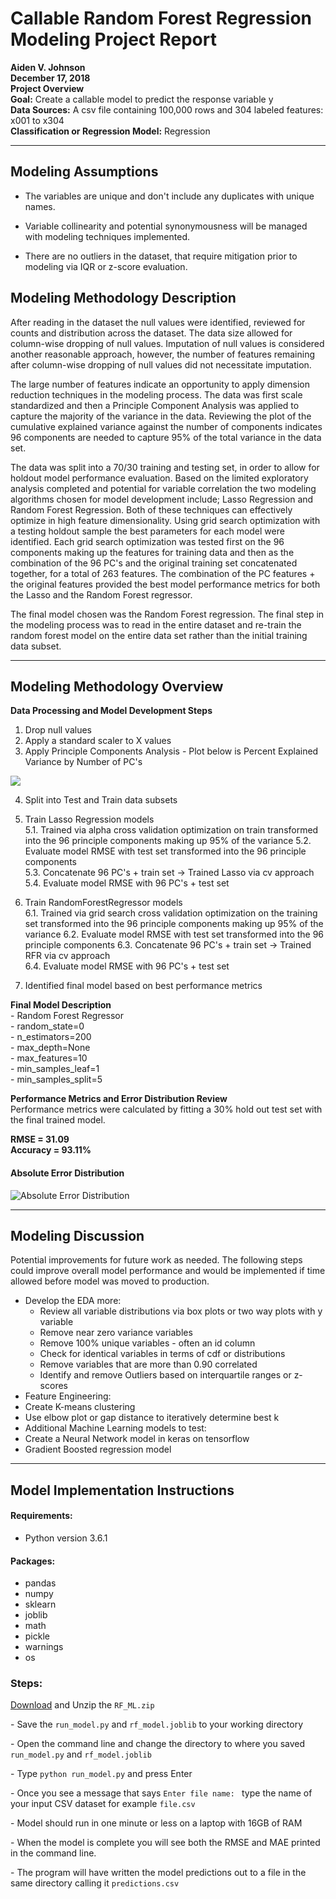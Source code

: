 # Callable Random Forest Regression Modeling Project Report

**Aiden V. Johnson**   
**December 17, 2018**  
**Project Overview**  
**Goal:** Create a callable model to predict the response variable y   
**Data Sources:**
A csv file containing 100,000 rows and 304 labeled features: x001 to x304  
**Classification or Regression Model:** Regression    

---
## Modeling Assumptions
 * The variables are unique and don't include any duplicates with unique names.  

 * Variable collinearity and potential synonymousness will be managed with modeling techniques implemented.  
 * There are no outliers in the dataset, that require mitigation prior to modeling via IQR or z-score evaluation.  


## Modeling Methodology Description
After reading in the dataset the null values were identified, reviewed for counts and distribution across the dataset. The data size allowed for column-wise dropping of null values. Imputation of null values is considered another reasonable approach, however, the number of features remaining after column-wise dropping of null values did not necessitate imputation.  

The large number of features indicate an opportunity to apply dimension reduction techniques in the modeling process. The data was first scale standardized and then a Principle Component Analysis was applied to capture the majority of the variance in the data. Reviewing the plot of the cumulative explained variance against the number of components indicates 96 components are needed to capture 95% of the total variance in the data set.  

The data was split into a 70/30 training and testing set, in order to allow for holdout model performance evaluation.
Based on the limited exploratory analysis completed and potential for variable correlation the two modeling algorithms chosen for model development include; Lasso Regression and Random Forest Regression. Both of these techniques can effectively optimize in high feature dimensionality. Using grid search optimization with a testing holdout sample the best parameters for each model were identified. Each grid search optimization was tested first on the 96 components making up the features for training data and then as the combination of the 96 PC's and the original training set concatenated together, for a total of 263 features. The combination of the PC features + the original features provided the best model performance metrics for both the Lasso and the Random Forest regressor.

The final model chosen was the Random Forest regression. The final step in the modeling process was to read in the entire dataset and re-train the random forest model on the entire data set rather than the initial training data subset.

---

## Modeling Methodology Overview

 **Data Processing and Model Development Steps**
 1. Drop null values
 2. Apply a standard scaler to X values
 1. Apply Principle Components Analysis  - Plot below is Percent Explained Variance by Number of PC's

 ![](assets/markdown-img-paste-20181217170330211.png)

 4. Split into Test and Train data subsets
 5. Train Lasso Regression models  
 5.1. Trained via alpha cross validation optimization on train transformed into the 96 principle components making up 95% of the variance
 5.2.  Evaluate model RMSE with test set transformed into the 96 principle components    
 5.3.  Concatenate 96 PC's + train set -> Trained Lasso via cv approach  
 5.4.  Evaluate model RMSE with 96 PC's + test set    

 6. Train RandomForestRegressor models  
 6.1. Trained via grid search cross validation optimization on the training set transformed into the 96 principle components making up 95% of the variance
 6.2.  Evaluate model RMSE with test set transformed into the 96 principle components
 6.3.  Concatenate 96 PC's + train set -> Trained RFR via cv approach  
 6.4.  Evaluate model RMSE with 96 PC's + test set  

 7. Identified final model based on best performance metrics  

**Final Model Description**  
\- Random Forest Regressor  
\- random_state=0  
\- n_estimators=200  
\- max_depth=None  
\- max_features=10  
\- min_samples_leaf=1   
\- min_samples_split=5  

 **Performance Metrics and Error Distribution Review**  
 Performance metrics were calculated by fitting a 30% hold out test set with the final trained model.  

 **RMSE = 31.09**  
 **Accuracy = 93.11%**  



#### Absolute Error Distribution
![Absolute Error Distribution](assets/markdown-img-paste-20181217170719228.png)

---

## Modeling Discussion
Potential improvements for future work as needed. The following steps could improve overall model performance and would be implemented if time allowed before model was moved to production.  
* Develop the EDA more:
  * Review all variable distributions via box plots or two way plots with y variable
  * Remove near zero variance variables
  * Remove 100% unique variables - often an id column
  * Check for identical variables in terms of cdf or distributions
  * Remove variables that are more than 0.90 correlated
  * Identify and remove Outliers based on interquartile ranges or z-scores
* Feature Engineering:  
 * Create K-means clustering
 * Use elbow plot or gap distance to iteratively determine best k
* Additional Machine Learning models to test:
 * Create a Neural Network model in keras on tensorflow
 * Gradient Boosted regression model

---
## Model Implementation Instructions
#### Requirements:
 * Python version 3.6.1  

#### Packages:
 * pandas
 * numpy
 * sklearn
 * joblib
 * math
 * pickle
 * warnings
 * os
 ### Steps:
 [Download](https://www.dropbox.com/s/edjdce9c2mj4d7z/RF_ML.zip?dl=0) and Unzip the `RF_ML.zip`  

  \- Save the `run_model.py`  and `rf_model.joblib` to your working directory  

  \- Open the command line and change the directory to where you saved `run_model.py`  and `rf_model.joblib`  

  \- Type `python run_model.py` and press Enter

  \- Once you see a message that says `Enter file name: ` type the name of your input CSV dataset for example `file.csv`  

  \- Model should run in one minute or less on a laptop with 16GB of RAM

  \- When the model is complete you will see both the RMSE and MAE printed in the command line.  

  \- The program will have written the model predictions out to a file in the same directory calling it `predictions.csv`

